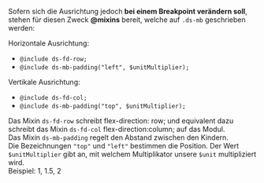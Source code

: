 Sofern sich die Ausrichtung jedoch __bei einem Breakpoint verändern soll__, stehen für diesen Zweck __@mixins__ bereit, welche auf `.ds-mb` geschrieben werden:

Horizontale Ausrichtung:
- `@include ds-fd-row;`
- `@include ds-mb-padding("left", $unitMultiplier);`

Vertikale Ausrichtung:
- `@include ds-fd-col;`
- `@include ds-mb-padding("top", $unitMultiplier);`

Das Mixin `ds-fd-row` schreibt flex-direction: row; und equivalent dazu schreibt das Mixin `ds-fd-col` flex-direction:column; auf das Modul.  
Das Mixin `ds-mb-padding` regelt den Abstand zwischen den Kindern.  
Die Bezeichnungen `"top"` und `"left"` bestimmen die Position. Der Wert `$unitMultiplier` gibt an, mit welchem Multiplikator unsere `$unit` multipliziert wird.  
Beispiel: 1, 1.5, 2

